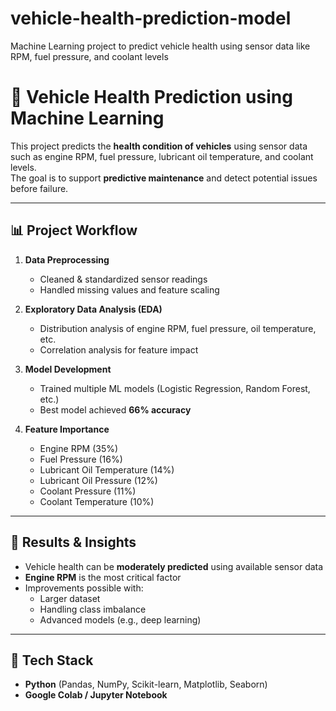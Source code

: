 # vehicle-health-prediction-model
Machine Learning project to predict vehicle health using sensor data like RPM, fuel pressure, and coolant levels

# 🚗 Vehicle Health Prediction using Machine Learning

This project predicts the **health condition of vehicles** using sensor data such as engine RPM, fuel pressure, lubricant oil temperature, and coolant levels.  
The goal is to support **predictive maintenance** and detect potential issues before failure.

---

## 📊 Project Workflow
1. **Data Preprocessing**
   - Cleaned & standardized sensor readings
   - Handled missing values and feature scaling

2. **Exploratory Data Analysis (EDA)**
   - Distribution analysis of engine RPM, fuel pressure, oil temperature, etc.
   - Correlation analysis for feature impact

3. **Model Development**
   - Trained multiple ML models (Logistic Regression, Random Forest, etc.)
   - Best model achieved **66% accuracy**

4. **Feature Importance**
   - Engine RPM (35%)
   - Fuel Pressure (16%)
   - Lubricant Oil Temperature (14%)
   - Lubricant Oil Pressure (12%)
   - Coolant Pressure (11%)
   - Coolant Temperature (10%)

---

## 📌 Results & Insights
- Vehicle health can be **moderately predicted** using available sensor data  
- **Engine RPM** is the most critical factor  
- Improvements possible with:
  - Larger dataset  
  - Handling class imbalance  
  - Advanced models (e.g., deep learning)  

---

## 🚀 Tech Stack
- **Python** (Pandas, NumPy, Scikit-learn, Matplotlib, Seaborn)  
- **Google Colab / Jupyter Notebook**  



